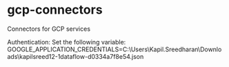 # gcp-connectors
Connectors for GCP services

Authentication: 
Set the following variable:
GOOGLE_APPLICATION_CREDENTIALS=C:\Users\Kapil.Sreedharan\Downloads\kapilsreed12-1dataflow-d0334a7f8e54.json

